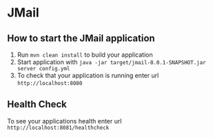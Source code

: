 # JMail

How to start the JMail application
---

1. Run `mvn clean install` to build your application
1. Start application with `java -jar target/jmail-0.0.1-SNAPSHOT.jar server config.yml`
1. To check that your application is running enter url `http://localhost:8080`

Health Check
---

To see your applications health enter url `http://localhost:8081/healthcheck`
